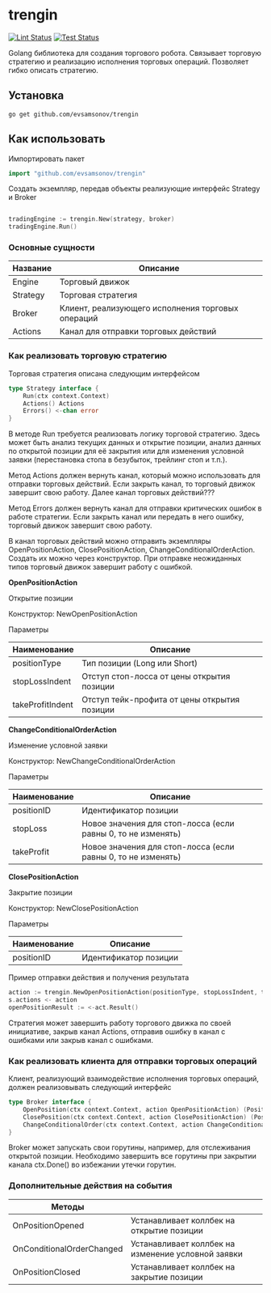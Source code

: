 # trengin

[![Lint Status](https://github.com/evsamsonov/trengin/actions/workflows/lint.yml/badge.svg)](https://github.com/evsamsonov/trengin/actions?workflow=golangci-lint)
[![Test Status](https://github.com/evsamsonov/trengin/actions/workflows/test.yml/badge.svg)](https://github.com/evsamsonov/trengin/actions?workflow=test)

Golang библиотека для создания торгового робота. Связывает торговую стратегию и реализацию исполнения торговых операций. Позволяет гибко описать стратегию.

## Установка

```shell
go get github.com/evsamsonov/trengin
```

## Как использовать

Импортировать пакет 

```go
import "github.com/evsamsonov/trengin"
```

Создать экземпляр, передав объекты реализующие интерфейс Strategy и Broker

```go

tradingEngine := trengin.New(strategy, broker)
tradingEngine.Run()
```

### Основные сущности

|  Название  | Описание | 
| ------------- | ------------- | 
| Engine  | Торговый движок  |
| Strategy  | Торговая стратегия  |
| Broker  | Клиент, реализующего исполнения торговых операций  |
| Actions  | Канал для отправки торговых действий  |


### Как реализовать торговую стратегию

Торговая стратегия описана следующим интерфейсом
```go
type Strategy interface {
	Run(ctx context.Context)
	Actions() Actions
	Errors() <-chan error
}
```

В методе Run требуется реализовать логику торговой стратегию. Здесь может быть анализ текущих данных и открытие позиции, анализ данных по открытой позиции для её закрытия или для изменения условной заявки (перестановка стопа в безубыток, трейлинг стоп и т.п.).

Метод Actions должен вернуть канал, который можно использовать для отправки торговых действий. Если закрыть канал, то торговый движок завершит свою работу. Далее канал торговых действий???

Метод Errors должен вернуть канал для отправки критических ошибок в работе стратегии. Если закрыть канал или передать в него ошибку, торговый движок завершит свою работу. 

В канал торговых действий можно отправить экземпляры OpenPositionAction, ClosePositionAction, ChangeConditionalOrderAction. Создать их можно через конструктор. При отправке неожиданных типов торговый движок завершит работу с ошибкой.

**OpenPositionAction**

Открытие позиции

Конструктор: NewOpenPositionAction

Параметры

| Наименование | Описание |
| ------------- | ------------- |
| positionType | Тип позиции (Long или Short) |
| stopLossIndent | Отступ стоп-лосса от цены открытия позиции |
| takeProfitIndent | Отступ тейк-профита от цены открытия позиции  |

**ChangeConditionalOrderAction**

Изменение условной заявки

Конструктор: NewChangeConditionalOrderAction

Параметры

| Наименование | Описание |
| ------------- | ------------- |
| positionID | Идентификатор позиции |
| stopLoss | Новое значения для стоп-лосса (если равны 0, то не изменять) |
| takeProfit | Новое значения для стоп-лосса (если равны 0, то не изменять) |

**ClosePositionAction**

Закрытие позиции

Конструктор: NewClosePositionAction

Параметры

| Наименование | Описание |
| ------------- | ------------- |
| positionID | Идентификатор позиции |

Пример отправки действия и получения результата

```go
action := trengin.NewOpenPositionAction(positionType, stopLossIndent, takeProfitIndent)
s.actions <- action
openPositionResult := <-act.Result()
```

Стратегия может завершить работу торгового движка по своей инициативе, закрыв канал Actions, отправив ошибку в канал с ошибками или закрыв канал с ошибками. 

### Как реализовать клиента для отправки торговых операций

Клиент, реализующий взаимодействие исполнения торговых операций, должен реализовывать следующий интерфейс

```go
type Broker interface {
	OpenPosition(ctx context.Context, action OpenPositionAction) (Position, PositionClosed, error)
	ClosePosition(ctx context.Context, action ClosePositionAction) (Position, error)
	ChangeConditionalOrder(ctx context.Context, action ChangeConditionalOrderAction) (Position, error)
}
```

Broker может запускать свои горутины, например, для отслеживания открытой позиции. Необходимо завершить все горутины при закрытии канала ctx.Done() во избежании утечки горутин.  

### Дополнительные действия на события

|  Методы  |   |
| ------------- | ------------- |
| OnPositionOpened  | Устанавливает коллбек на открытие позиции  |
| OnConditionalOrderChanged  | Устанавливает коллбек на изменение условной заявки  |
| OnPositionClosed  | Устанавливает коллбек на закрытие позиции |


